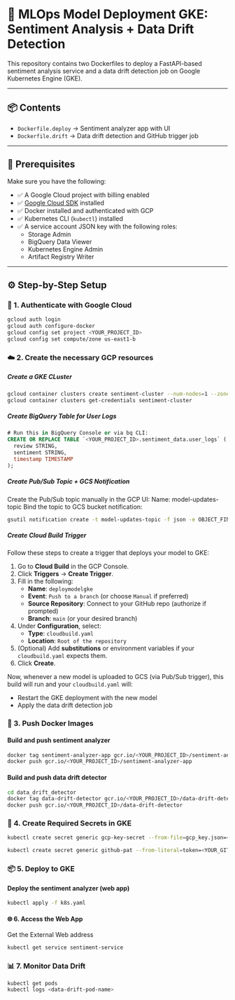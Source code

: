 # 🚀 MLOps Model Deployment GKE: Sentiment Analysis + Data Drift Detection

This repository contains two Dockerfiles to deploy a FastAPI-based sentiment analysis service and a data drift detection job on Google Kubernetes Engine (GKE).

---

## 📦 Contents

- `Dockerfile.deploy` → Sentiment analyzer app with UI
- `Dockerfile.drift` → Data drift detection and GitHub trigger job

---

## 🧰 Prerequisites

Make sure you have the following:

- ✅ A Google Cloud project with billing enabled
- ✅ [Google Cloud SDK](https://cloud.google.com/sdk/docs/install) installed
- ✅ Docker installed and authenticated with GCP
- ✅ Kubernetes CLI (`kubectl`) installed
- ✅ A service account JSON key with the following roles:
  - Storage Admin
  - BigQuery Data Viewer
  - Kubernetes Engine Admin
  - Artifact Registry Writer

---

## ⚙️ Step-by-Step Setup

### 🔑 1. Authenticate with Google Cloud

```bash
gcloud auth login
gcloud auth configure-docker
gcloud config set project <YOUR_PROJECT_ID>
gcloud config set compute/zone us-east1-b
```


### ☁️ 2. Create the necessary GCP resources 

##### Create a GKE CLuster
```bash
gcloud container clusters create sentiment-cluster --num-nodes=1 --zone=us-east1-b
gcloud container clusters get-credentials sentiment-cluster
```
##### Create BigQuery Table for User Logs

```sql
# Run this in BigQuery Console or via bq CLI:
CREATE OR REPLACE TABLE `<YOUR_PROJECT_ID>.sentiment_data.user_logs` (
  review STRING,
  sentiment STRING,
  timestamp TIMESTAMP
);
```

##### Create Pub/Sub Topic + GCS Notification

Create the Pub/Sub topic manually in the GCP UI:
Name: model-updates-topic
Bind the topic to GCS bucket notification:

```bash
gsutil notification create -t model-updates-topic -f json -e OBJECT_FINALIZE -p models/ gs://<YOUR_BUCKET_ID>

```

##### Create Cloud Build Trigger

Follow these steps to create a trigger that deploys your model to GKE:

1. Go to **Cloud Build** in the GCP Console.
2. Click **Triggers** → **Create Trigger**.
3. Fill in the following:
   - **Name**: `deploymodelgke`
   - **Event**: `Push to a branch` (or choose `Manual` if preferred)
   - **Source Repository**: Connect to your GitHub repo (authorize if prompted)
   - **Branch**: `main` (or your desired branch)
4. Under **Configuration**, select:
   - **Type**: `cloudbuild.yaml`
   - **Location**: `Root of the repository`
5. (Optional) Add **substitutions** or environment variables if your `cloudbuild.yaml` expects them.
6. Click **Create**.

Now, whenever a new model is uploaded to GCS (via Pub/Sub trigger), this build will run and your `cloudbuild.yaml` will:
- Restart the GKE deployment with the new model
- Apply the data drift detection job


### 🐳 3. Push Docker Images

#### Build and push sentiment analyzer

```bash
docker tag sentiment-analyzer-app gcr.io/<YOUR_PROJECT_ID>/sentiment-analyzer-app
docker push gcr.io/<YOUR_PROJECT_ID>/sentiment-analyzer-app
```

#### Build and push data drift detector

```bash
cd data_drift_detector
docker tag data-drift-detector gcr.io/<YOUR_PROJECT_ID>/data-drift-detector
docker push gcr.io/<YOUR_PROJECT_ID>/data-drift-detector
```

### 🔐 4. Create Required Secrets in GKE

```bash
kubectl create secret generic gcp-key-secret --from-file=gcp_key.json=<path-to-your-service-account-key.json>

kubectl create secret generic github-pat --from-literal=token=<YOUR_GITHUB_PAT>
```

### 📦 5. Deploy to GKE

#### Deploy the sentiment analyzer (web app)

```bash
kubectl apply -f k8s.yaml
```

#### 🌐 6. Access the Web App
Get the External Web address

```bash
kubectl get service sentiment-service
```

### 📊 7. Monitor Data Drift

```bash
kubectl get pods
kubectl logs <data-drift-pod-name>

```

